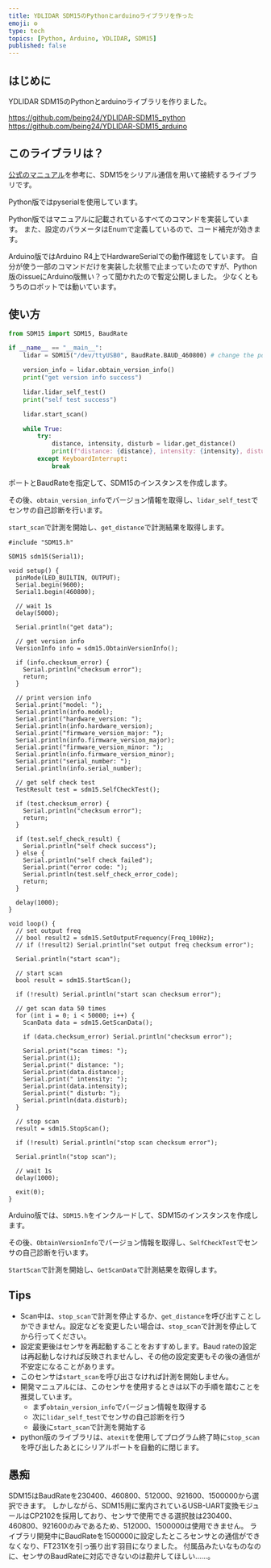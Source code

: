 ```yaml
---
title: YDLIDAR SDM15のPythonとarduinoライブラリを作った
emoji: ⚙️
type: tech
topics: [Python, Arduino, YDLIDAR, SDM15]
published: false
---
```

## はじめに

YDLIDAR SDM15のPythonとarduinoライブラリを作りました。

https://github.com/being24/YDLIDAR-SDM15_python
https://github.com/being24/YDLIDAR-SDM15_arduino

## このライブラリは？

[公式のマニュアル](https://www.ydlidar.com/service_support/download.html?gid=24)を参考に、SDM15をシリアル通信を用いて接続するライブラリです。

Python版ではpyserialを使用しています。

Python版ではマニュアルに記載されているすべてのコマンドを実装しています。
また、設定のパラメータはEnumで定義しているので、コード補完が効きます。

Arduino版ではArduino R4上でHardwareSerialでの動作確認をしています。
自分が使う一部のコマンドだけを実装した状態で止まっていたのですが、Python版のissueにArduino版無い？って聞かれたので暫定公開しました。
少なくともうちのロボットでは動いています。

## 使い方

```python
from SDM15 import SDM15, BaudRate

if __name__ == "__main__":
    lidar = SDM15("/dev/ttyUSB0", BaudRate.BAUD_460800) # change the port name to your own port

    version_info = lidar.obtain_version_info()
    print("get version info success")

    lidar.lidar_self_test()
    print("self test success")

    lidar.start_scan()

    while True:
        try:
            distance, intensity, disturb = lidar.get_distance()
            print(f"distance: {distance}, intensity: {intensity}, disturb: {disturb}")
        except KeyboardInterrupt:
            break
```

ポートとBaudRateを指定して、SDM15のインスタンスを作成します。

その後、`obtain_version_info`でバージョン情報を取得し、`lidar_self_test`でセンサの自己診断を行います。

`start_scan`で計測を開始し、`get_distance`で計測結果を取得します。

```arduino
#include "SDM15.h"

SDM15 sdm15(Serial1);

void setup() {
  pinMode(LED_BUILTIN, OUTPUT);
  Serial.begin(9600);
  Serial1.begin(460800);

  // wait 1s
  delay(5000);

  Serial.println("get data");

  // get version info
  VersionInfo info = sdm15.ObtainVersionInfo();

  if (info.checksum_error) {
    Serial.println("checksum error");
    return;
  }

  // print version info
  Serial.print("model: ");
  Serial.println(info.model);
  Serial.print("hardware_version: ");
  Serial.println(info.hardware_version);
  Serial.print("firmware_version_major: ");
  Serial.println(info.firmware_version_major);
  Serial.print("firmware_version_minor: ");
  Serial.println(info.firmware_version_minor);
  Serial.print("serial_number: ");
  Serial.println(info.serial_number);

  // get self check test
  TestResult test = sdm15.SelfCheckTest();

  if (test.checksum_error) {
    Serial.println("checksum error");
    return;
  }

  if (test.self_check_result) {
    Serial.println("self check success");
  } else {
    Serial.println("self check failed");
    Serial.print("error code: ");
    Serial.println(test.self_check_error_code);
    return;
  }

  delay(1000);
}

void loop() {
  // set output freq
  // bool result2 = sdm15.SetOutputFrequency(Freq_100Hz);
  // if (!result2) Serial.println("set output freq checksum error");

  Serial.println("start scan");

  // start scan
  bool result = sdm15.StartScan();

  if (!result) Serial.println("start scan checksum error");

  // get scan data 50 times
  for (int i = 0; i < 50000; i++) {
    ScanData data = sdm15.GetScanData();

    if (data.checksum_error) Serial.println("checksum error");

    Serial.print("scan times: ");
    Serial.print(i);
    Serial.print(" distance: ");
    Serial.print(data.distance);
    Serial.print(" intensity: ");
    Serial.print(data.intensity);
    Serial.print(" disturb: ");
    Serial.println(data.disturb);
  }

  // stop scan
  result = sdm15.StopScan();

  if (!result) Serial.println("stop scan checksum error");

  Serial.println("stop scan");

  // wait 1s
  delay(1000);

  exit(0);
}
```

Arduino版では、`SDM15.h`をインクルードして、SDM15のインスタンスを作成します。

その後、`ObtainVersionInfo`でバージョン情報を取得し、`SelfCheckTest`でセンサの自己診断を行います。

`StartScan`で計測を開始し、`GetScanData`で計測結果を取得します。

## Tips

- Scan中は、`stop_scan`で計測を停止するか、`get_distance`を呼び出すことしかできません。設定などを変更したい場合は、`stop_scan`で計測を停止してから行ってください。
- 設定変更後はセンサを再起動することをおすすめします。Baud rateの設定は再起動しなければ反映されませんし、その他の設定変更もその後の通信が不安定になることがあります。
- このセンサは`start_scan`を呼び出さなければ計測を開始しません。
- 開発マニュアルには、このセンサを使用するときは以下の手順を踏むことを推奨しています。
  - まず`obtain_version_info`でバージョン情報を取得する
  - 次に`lidar_self_test`でセンサの自己診断を行う
  - 最後に`start_scan`で計測を開始する
- python版のライブラリは、`atexit`を使用してプログラム終了時に`stop_scan`を呼び出したあとにシリアルポートを自動的に閉じます。

## 愚痴

SDM15はBaudRateを230400、460800、512000、921600、1500000から選択できます。
しかしながら、SDM15用に案内されているUSB-UART変換モジュールはCP2102を採用しており、センサで使用できる選択肢は230400、460800、921600のみであるため、512000、1500000は使用できません。
ライブラリ開発中にBaudRateを1500000に設定したところセンサとの通信ができなくなり、FT231Xを引っ張り出す羽目になりました。
付属品みたいなものなのに、センサのBaudRateに対応できないのは勘弁してほしい……。
